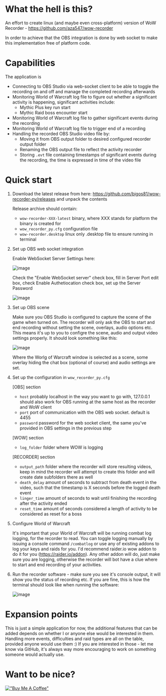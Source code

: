 # What the hell is this?
An effort to create linux (and maybe even cross-platform) version of WoW Recorder - https://github.com/aza547/wow-recorder

In order to achieve that the OBS integration is done by web socket to make this implementation free of platform code.

# Capabilities
The application is 
- Connecting to OBS Studio via web-socket client to be able to toggle the recording on and off and manage the completed recording afterwards
- Monitoring World of Warcraft log file to figure out whether a significant activity is happening, significant activities include:
  - Mythic Plus key run start
  - Mythic Raid boss encounter start
- Monitoring World of Warcraft log file to gather significant events during the recording
- Monitoring World of Warcraft log file to trigger end of a recording
- Handling the recorded OBS Studio video file by:
  - Moving it from OBS output folder to desired configured recorder output folder
  - Renaming the OBS output file to reflect the activity recorder
  - Storing `.evt` file containing timestamps of significant events during the recording, the time is expressed in time of the video file

# Quick start
1. Download the latest release from here: https://github.com/bigos81/wow-recorder-py/releases and unpack the contents

    Release archive should contain:
    - `wow-recorder-XXX-latest` binary, where XXX stands for platform the binary is created for
    - `wow_recorder_py.cfg` configuration file
    - `wow-recorder.desktop` linux only .desktop file to ensure running in terminal
2. Set up OBS web socket integration

   Enable WebSocket Server Settings here:
   
   ![image](https://github.com/user-attachments/assets/0468eced-5efc-4f46-a6fb-8212be5ca03c)

   Check the "Enable WebSocket server" check box, fill in Server Port edit box, check Enable Authetiocation check box, set up the Server Password
   
   ![image](https://github.com/user-attachments/assets/41f144d4-9151-4d58-bef5-beffca2aba69)


4. Set up OBS scene

   Make sure you OBS Studio is configured to capture the scene of the game when turned on. The recorder will only ask the OBS to start and end recording without setting the scene, overlays, audio options etc. This means it's up to you to configre the scene, audio and output video settings properly. It should look something like this:

   ![image](https://github.com/user-attachments/assets/95381855-5892-435f-889a-c203c421e891)

   Where the Worlg of Warcraft window is selected as a scene, some overlay hiding the chat box (optional of course) and audio settings are set.

6. Set up the configuration in `wow_recorder_py.cfg`
   
    [OBS] section
   - `host` probably localhost in the way you want to go with, 127.0.0.1 should also work for OBS running at the same host as the recorder and WoW client
   - `port` port of communication with the OBS web socket. default is 4455
   - `password` password for the web socket client, the same you've provided in OBS settings in the previous step

    [WOW] section
    - `log_folder` folder where WOW is logging

    [RECORDER] section
    - `output_path` folder where the recorder will store resulting videos, keep in mind the recorder will attempt to create this folder and will create date subfolders there as well
    - `death_delay` amount of seconds to subtract from death event in the video, such that the timestamp is X seconds before the logged death event
    - `linger_time` amount of seconds to wait until finishing the recording after the activity ended
    - `reset_time` amount of seconds considered a length of activity to be considered as reset for a boss
7. Configure World of Warcraft

   It's important that your World of Warcraft will be running combat log logging, for the recorder to read. You can toggle logging manually by issuing a console command `/combatlog` or use any of existing addons to log your keys and raids for you. I'd recommend raider.io wow addon to do it for you (https://raider.io/addon). Any other addon will do, just make sure you are logging, otherwise the recorder will bot have a clue where to start and end recording of your activities.
9. Run the recorder software - make sure you see it's console output, it will show you the status of recording etc. If you are fine, this is how the terminal should look like when running the software:

    ![image](https://github.com/user-attachments/assets/4457e894-2cf8-4c20-8232-bbe7944525c8)


# Expansion points
This is just a simple application for now, the additional features that can be added depends on whether I or anyone else would be interested in them. Handling more events, difficulties and raid types are all on the table, provided anyone would use them :)
If you are interested in those - let me know via GitHub, it's always way more encouraging to work on something someone would actually use.

# Want to be nice?
[!["Buy Me A Coffee"](https://www.buymeacoffee.com/assets/img/custom_images/black_img.png)](https://www.buymeacoffee.com/bigos81)
